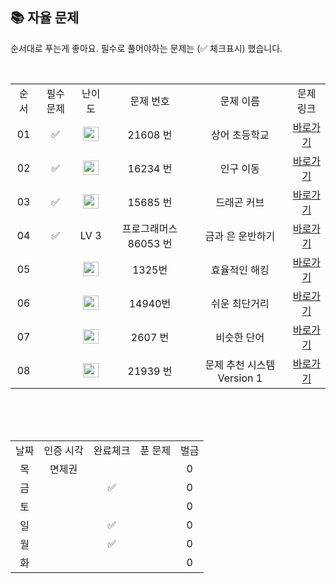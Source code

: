 
## 📚 자율 문제

순서대로 푸는게 좋아요.
필수로 풀어야하는 문제는 (✅ 체크표시) 했습니다.

<br/>
<table>
  <tr>
    <td align="center">순서</td>
    <td align="center">필수 문제</td>
    <td align="center">난이도</td>
    <td align="center">문제 번호</td>
    <td align="center">문제 이름</td>
    <td align="center">문제 링크</td>
  </tr>
   <tr>
    <td align="center">01</td>
    <td align="center">✅</td>
    <td align="center"><img height="23px" width="25px" src="https://d2gd6pc034wcta.cloudfront.net/tier/11.svg"></td>
    <td align="center">21608 번</td>
    <td align="center">상어 초등학교</td>
    <td align="center"><a href="https://www.acmicpc.net/problem/21608">바로가기</a></td>
  </tr>
     <tr>
    <td align="center">02</td>
    <td align="center">✅</td>
    <td align="center"><img height="23px" width="25px" src="https://d2gd6pc034wcta.cloudfront.net/tier/12.svg"></td>
    <td align="center">16234 번</td>
    <td align="center">인구 이동</td>
    <td align="center"><a href="https://www.acmicpc.net/problem/16234">바로가기</a></td>
  </tr>
   <tr>
    <td align="center">03</td>
    <td align="center">✅</td>
    <td align="center"><img height="23px" width="25px" src="https://d2gd6pc034wcta.cloudfront.net/tier/13.svg"></td>
    <td align="center">15685 번</td>
    <td align="center">드래곤 커브</td>
    <td align="center"><a href="https://www.acmicpc.net/problem/15685">바로가기</a></td>
  </tr>
   <tr>
    <td align="center">04</td>
    <td align="center">✅</td>
   <td align="center">LV 3</td>
    <td align="center">프로그래머스 86053 번</td>
    <td align="center">금과 은 운반하기</td>
    <td align="center"><a href="https://school.programmers.co.kr/learn/courses/30/lessons/86053">바로가기</a></td>
  </tr>
  <tr>
    <td align="center">05</td>
    <td align="center"></td>
    <td align="center"><img height="23px" width="25px" src="https://d2gd6pc034wcta.cloudfront.net/tier/10.svg"></td>
    <td align="center">1325번</td>
    <td align="center">효율적인 해킹</td>
    <td align="center"><a href="https://www.acmicpc.net/problem/1325">바로가기</a></td>
  </tr>
  <tr>
    <td align="center">06</td>
    <td align="center"></td>
    <td align="center"><img height="23px" width="25px" src="https://d2gd6pc034wcta.cloudfront.net/tier/10.svg"></td>
    <td align="center">14940번</td>
    <td align="center">쉬운 최단거리</td>
    <td align="center"><a href="https://www.acmicpc.net/problem/14940">바로가기</a></td>
  </tr>
    <tr>
    <td align="center">07</td>
    <td align="center"></td>
    <td align="center"><img height="23px" width="25px" src="https://d2gd6pc034wcta.cloudfront.net/tier/9.svg"></td>
    <td align="center">2607 번</td>
    <td align="center">비슷한 단어</td>
    <td align="center"><a href="https://www.acmicpc.net/problem/2607">바로가기</a></td>
  </tr>
    <tr>
    <td align="center">08</td>
    <td align="center"></td>
    <td align="center"><img height="23px" width="25px" src="https://d2gd6pc034wcta.cloudfront.net/tier/12.svg"></td>
    <td align="center">21939 번</td>
    <td align="center">문제 추천 시스템 Version 1</td>
    <td align="center"><a href="https://www.acmicpc.net/problem/21939">바로가기</a></td>
  </tr>
</table>
<br/><br/>


<br>

<table>
  <tr>
    <td align="center">날짜</td>
    <td align="center">인증 시각</td>
    <td align="center">완료체크</td>
    <td align="center">푼 문제</td>
    <td align="center">벌금</td>
  </tr>
  <tr>
    <td align="center">목</td>
    <td align="center">면제권</td>
    <td align="center"></td>
    <td align="center"></td>
    <td align="center">0</td>
  </tr>
    <tr>
    <td align="center">금</td>
    <td align="center"></td>
    <td align="center">✅</td>
    <td align="center"></td>
    <td align="center">0</td>
  </tr>
   <tr>
    <td align="center">토</td>
    <td align="center"></td>
    <td align="center"></td>
    <td align="center"></td>
    <td align="center">0</td>
  </tr>
  <tr>
    <td align="center">일</td>
    <td align="center"></td>
    <td align="center">✅</td>
    <td align="center"></td>
    <td align="center">0</td>
  </tr>
  <tr>
    <td align="center">월</td>
    <td align="center"></td>
    <td align="center">✅</td>
    <td align="center"></td>
    <td align="center">0</td>
  </tr>
  <tr>
    <td align="center">화</td>
    <td align="center"></td>
    <td align="center"></td>
    <td align="center"></td>
    <td align="center">0</td>
  </tr>
</table>
